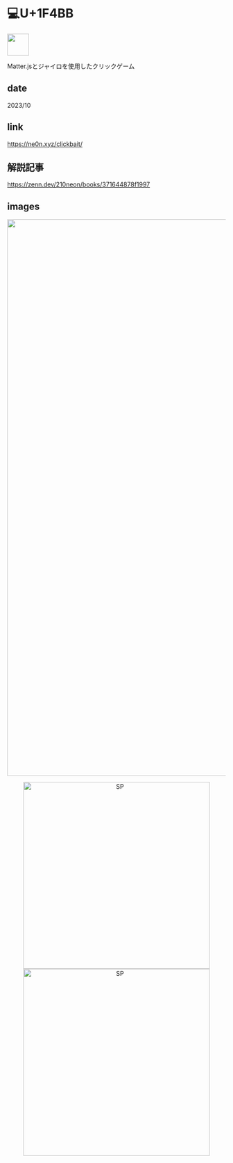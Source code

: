 # 💻U+1F4BB

<img class="favicon" src="./favicon/💻U+1F4BB.svg" width="50">
<p class="description">Matter.jsとジャイロを使用したクリックゲーム</p>

## date

<p class="date">2023/10</p>

## link

<a class="link" target="_blank">https://ne0n.xyz/clickbait/</a>

## 解説記事

<a class="article" target="_blank">https://zenn.dev/210neon/books/371644878f1997</a>

## images

<p align='center'>
<img class="image_pc" src="./images/💻U+1F4BB_pc.png" width="1280" alt="PC">
</p>

<p align='center'>
<img class="image_sp" src="./images/💻U+1F4BB_sp.png" width="430" alt="SP">
<img class="image_sp" src="./images/💻U+1F4BB_sp_02.png" width="430" alt="SP">
</p>
